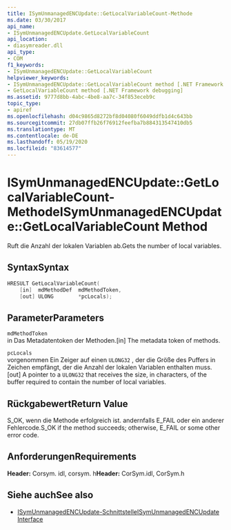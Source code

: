 ```yaml
---
title: ISymUnmanagedENCUpdate::GetLocalVariableCount-Methode
ms.date: 03/30/2017
api_name:
- ISymUnmanagedENCUpdate.GetLocalVariableCount
api_location:
- diasymreader.dll
api_type:
- COM
f1_keywords:
- ISymUnmanagedENCUpdate::GetLocalVariableCount
helpviewer_keywords:
- ISymUnmanagedENCUpdate::GetLocalVariableCount method [.NET Framework debugging]
- GetLocalVariableCount method [.NET Framework debugging]
ms.assetid: 9777d8bb-4abc-4be8-aa7c-34f853eceb9c
topic_type:
- apiref
ms.openlocfilehash: d04c9865d8272bf8d04080f6049ddfb1d4c643bb
ms.sourcegitcommit: 27db07ffb26f76912feefba7b884313547410db5
ms.translationtype: MT
ms.contentlocale: de-DE
ms.lasthandoff: 05/19/2020
ms.locfileid: "83614577"
---
```

# <a name="isymunmanagedencupdategetlocalvariablecount-method"></a><span data-ttu-id="406a1-102">ISymUnmanagedENCUpdate::GetLocalVariableCount-Methode</span><span class="sxs-lookup"><span data-stu-id="406a1-102">ISymUnmanagedENCUpdate::GetLocalVariableCount Method</span></span>
<span data-ttu-id="406a1-103">Ruft die Anzahl der lokalen Variablen ab.</span><span class="sxs-lookup"><span data-stu-id="406a1-103">Gets the number of local variables.</span></span>  
  
## <a name="syntax"></a><span data-ttu-id="406a1-104">Syntax</span><span class="sxs-lookup"><span data-stu-id="406a1-104">Syntax</span></span>  
  
```cpp  
HRESULT GetLocalVariableCount(  
    [in]  mdMethodDef  mdMethodToken,  
    [out] ULONG        *pcLocals);  
```  
  
## <a name="parameters"></a><span data-ttu-id="406a1-105">Parameter</span><span class="sxs-lookup"><span data-stu-id="406a1-105">Parameters</span></span>  
 `mdMethodToken`  
 <span data-ttu-id="406a1-106">in Das Metadatentoken der Methoden.</span><span class="sxs-lookup"><span data-stu-id="406a1-106">[in] The metadata token of methods.</span></span>  
  
 `pcLocals`  
 <span data-ttu-id="406a1-107">vorgenommen Ein Zeiger auf einen `ULONG32` , der die Größe des Puffers in Zeichen empfängt, der die Anzahl der lokalen Variablen enthalten muss.</span><span class="sxs-lookup"><span data-stu-id="406a1-107">[out] A pointer to a `ULONG32` that receives the size, in characters, of the buffer required to contain the number of local variables.</span></span>  
  
## <a name="return-value"></a><span data-ttu-id="406a1-108">Rückgabewert</span><span class="sxs-lookup"><span data-stu-id="406a1-108">Return Value</span></span>  
 <span data-ttu-id="406a1-109">S_OK, wenn die Methode erfolgreich ist. andernfalls E_FAIL oder ein anderer Fehlercode.</span><span class="sxs-lookup"><span data-stu-id="406a1-109">S_OK if the method succeeds; otherwise, E_FAIL or some other error code.</span></span>  
  
## <a name="requirements"></a><span data-ttu-id="406a1-110">Anforderungen</span><span class="sxs-lookup"><span data-stu-id="406a1-110">Requirements</span></span>  
 <span data-ttu-id="406a1-111">**Header:** Corsym. idl, corsym. h</span><span class="sxs-lookup"><span data-stu-id="406a1-111">**Header:** CorSym.idl, CorSym.h</span></span>  
  
## <a name="see-also"></a><span data-ttu-id="406a1-112">Siehe auch</span><span class="sxs-lookup"><span data-stu-id="406a1-112">See also</span></span>

- [<span data-ttu-id="406a1-113">ISymUnmanagedENCUpdate-Schnittstelle</span><span class="sxs-lookup"><span data-stu-id="406a1-113">ISymUnmanagedENCUpdate Interface</span></span>](isymunmanagedencupdate-interface.md)
